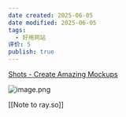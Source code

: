 ```yaml
---
date created: 2025-06-05
date modified: 2025-06-05
tags:
  - 好用网站
评价: 5
publish: true
---
```

[Shots - Create Amazing Mockups](https://shots.so/)

![image.png](https://my-public-pic.oss-cn-hangzhou.aliyuncs.com/20250605231913635.png)


[[Note to ray.so]]